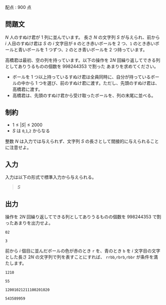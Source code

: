 配点 : $900$ 点

## 問題文

$N$ 人のすぬけ君が $1$ 列に並んでいます。
長さ $N$ の文字列 $S$ が与えられ、前から $i$ 人目のすぬけ君は $S$ の $i$ 文字目が `0` のとき赤いボールを $2$ つ、`1` 
のとき赤いボールと青いボールを $1$ つずつ、`2` のとき青いボールを $2$ つ持っています。

高橋君は最初、空の列を持っています。以下の操作を $2N$ 回繰り返してできる列としてありうるものの個数を $998244353$ で割った
あまりを求めてください。

- ボールを $1$ つ以上持っているすぬけ君は全員同時に、自分が持っているボールの中から $1$ つを選び、前のすぬけ君に渡す。ただし、先頭のすぬけ君は、高橋君に渡す。
- 高橋君は、先頭のすぬけ君から受け取ったボールを、列の末尾に並べる。

## 制約

- $1 \leq |S| \leq 2000$
- $S$ は `0`,`1`,`2` からなる

整数 $N$ は入力では与えられず、文字列 $S$ の長さとして間接的に与えられることに注意せよ。

## 入力

入力は以下の形式で標準入力から与えられる。

> $S$

## 出力

操作を $2N$ 回繰り返してできる列としてありうるものの個数を $998244353$ で割ったあまりを出力せよ。

```input1
02
```

```output1
3
```

前から $i$ 個目に並んだボールの色が赤のとき `r` を、青のとき `b` を $i$ 文字目の文字とした長さ $2N$ の文字列で列を表すことにすれば、
`rrbb`,`rbrb`,`rbbr` が条件を満たします。

```input2
1210
```

```output2
55
```

```input3
12001021211100201020
```

```output3
543589959
```